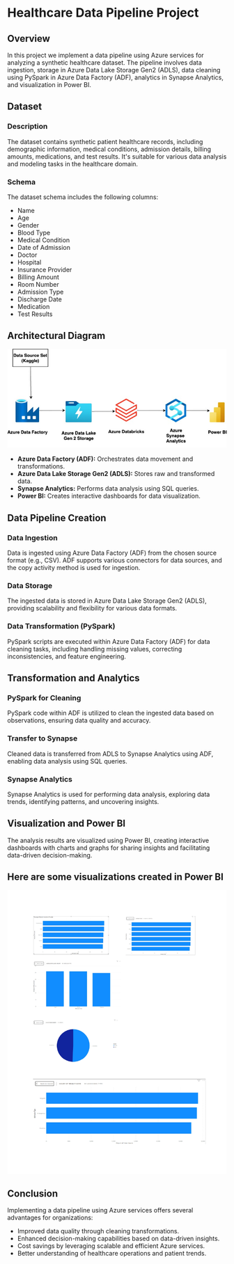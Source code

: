 # Healthcare Data Pipeline Project

## Overview

In this project we implement a data pipeline using Azure services for analyzing a synthetic healthcare dataset. The pipeline involves data ingestion, storage in Azure Data Lake Storage Gen2 (ADLS), data cleaning using PySpark in Azure Data Factory (ADF), analytics in Synapse Analytics, and visualization in Power BI.

## Dataset

### Description

The dataset contains synthetic patient healthcare records, including demographic information, medical conditions, admission details, billing amounts, medications, and test results. It's suitable for various data analysis and modeling tasks in the healthcare domain.

### Schema

The dataset schema includes the following columns:

- Name
- Age
- Gender
- Blood Type
- Medical Condition
- Date of Admission
- Doctor
- Hospital
- Insurance Provider
- Billing Amount
- Room Number
- Admission Type
- Discharge Date
- Medication
- Test Results

## Architectural Diagram

![Architectural Diagram](https://github.com/harshrai868/Azure-Project/blob/main/AD.jpg?raw=true)

- **Azure Data Factory (ADF):** Orchestrates data movement and transformations.
- **Azure Data Lake Storage Gen2 (ADLS):** Stores raw and transformed data.
- **Synapse Analytics:** Performs data analysis using SQL queries.
- **Power BI:** Creates interactive dashboards for data visualization.

## Data Pipeline Creation

### Data Ingestion

Data is ingested using Azure Data Factory (ADF) from the chosen source format (e.g., CSV). ADF supports various connectors for data sources, and the copy activity method is used for ingestion.

### Data Storage

The ingested data is stored in Azure Data Lake Storage Gen2 (ADLS), providing scalability and flexibility for various data formats.

### Data Transformation (PySpark)

PySpark scripts are executed within Azure Data Factory (ADF) for data cleaning tasks, including handling missing values, correcting inconsistencies, and feature engineering.

## Transformation and Analytics

### PySpark for Cleaning

PySpark code within ADF is utilized to clean the ingested data based on observations, ensuring data quality and accuracy.

### Transfer to Synapse

Cleaned data is transferred from ADLS to Synapse Analytics using ADF, enabling data analysis using SQL queries.

### Synapse Analytics

Synapse Analytics is used for performing data analysis, exploring data trends, identifying patterns, and uncovering insights.

## Visualization and Power BI

The analysis results are visualized using Power BI, creating interactive dashboards with charts and graphs for sharing insights and facilitating data-driven decision-making.

## Here are some visualizations created in Power BI

![Power BI Dashboard 1](https://github.com/harshrai868/Azure-Project/blob/main/Dashboard.jpeg?raw=true)


## Conclusion

Implementing a data pipeline using Azure services offers several advantages for organizations:
- Improved data quality through cleaning transformations.
- Enhanced decision-making capabilities based on data-driven insights.
- Cost savings by leveraging scalable and efficient Azure services.
- Better understanding of healthcare operations and patient trends.
